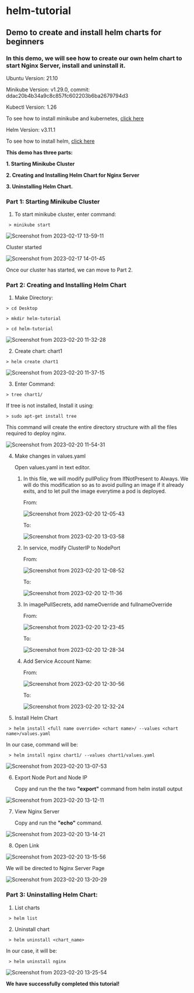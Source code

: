 # helm-tutorial
## Demo to create and install helm charts for beginners

### In this demo, we will see how to create our own helm chart to start Nginx Server, install and uninstall it.

Ubuntu Version: 21.10

Minikube Version: v1.29.0, 
commit: ddac20b4b34a9c8c857fc602203b6ba2679794d3

Kubectl Version: 1.26

To see how to install minikube and kubernetes, [click here](https://github.com/riddhigala09/Kubectl-Minikube-Ubuntu.git)

Helm Version: v3.11.1

To see how to install helm, [click here](https://github.com/riddhigala09/installing-helm.git)

**This demo has three parts:**

**1. Starting Minikube Cluster**

**2. Creating and Installing Helm Chart for Nginx Server**

**3. Uninstalling Helm Chart.**

### Part 1: Starting Minikube Cluster

   1. To start minikube cluster, enter command:
      
     > minikube start
    
   ![Screenshot from 2023-02-17 13-59-11](https://user-images.githubusercontent.com/122020679/219593055-48b96185-12a5-491f-8ee6-ecd4196ee4e5.png)
    
   Cluster started

   ![Screenshot from 2023-02-17 14-01-45](https://user-images.githubusercontent.com/122020679/219593622-c9d6182f-e337-41d5-9638-928af8cef3c1.png)
    
   Once our cluster has started, we can move to Part 2.
    
 
### Part 2: Creating and Installing Helm Chart

   1. Make Directory: 
    
    > cd Desktop
    
    > mkdir helm-tutorial
      
    > cd helm-tutorial
      
   ![Screenshot from 2023-02-20 11-32-28](https://user-images.githubusercontent.com/122020679/220022914-327e29bb-6c77-449b-8057-61f05b16f4d9.png)
   
   2. Create chart: chart1
    
    > helm create chart1
   
   ![Screenshot from 2023-02-20 11-37-15](https://user-images.githubusercontent.com/122020679/220023887-6188f6fa-3fac-4339-a7eb-556da163dad8.png)
   
   3. Enter Command: 
    
    > tree chart1/
    
   If tree is not installed, Install it using: 
     
    > sudo apt-get install tree
    
   This command will create the entire directory structure with all the files required to deploy nginx. 
      
   ![Screenshot from 2023-02-20 11-54-31](https://user-images.githubusercontent.com/122020679/220028141-37dc00eb-e940-456b-b7a1-37a900a99b6f.png)
   
   4. Make changes in values.yaml
   
      Open values.yaml in text editor.
     
      1. In this file, we will modify pullPolicy from IfNotPresent to Always. We will do this modification so as to avoid pulling an image if it already exits, and to let pull the image everytime a pod is deployed.
   
         From:
   
         ![Screenshot from 2023-02-20 12-05-43](https://user-images.githubusercontent.com/122020679/220030990-87dd9f9e-3d3c-445b-b4d2-90099ba618ae.png)
 
         To: 
   
         ![Screenshot from 2023-02-20 13-03-58](https://user-images.githubusercontent.com/122020679/220041813-37676cd7-0dce-426e-99ea-d3a4f3c62815.png)
   
      2. In service, modify ClusterIP to NodePort
  
         From:
  
         ![Screenshot from 2023-02-20 12-08-52](https://user-images.githubusercontent.com/122020679/220031935-9bfb956a-c750-49da-8af1-8c94c405ff07.png)

         To: 
  
         ![Screenshot from 2023-02-20 12-11-36](https://user-images.githubusercontent.com/122020679/220032175-12ed8674-1255-4f18-a327-1949c9dad6a3.png)
      
      3. In imagePullSecrets, add nameOverride and fullnameOverride
   
         From: 
      
         ![Screenshot from 2023-02-20 12-23-45](https://user-images.githubusercontent.com/122020679/220034396-dfad45c6-47d7-4ad9-847c-79f2e3010771.png)

         To: 
      
         ![Screenshot from 2023-02-20 12-28-34](https://user-images.githubusercontent.com/122020679/220035120-d0b9e81d-fb51-4681-bc24-4fe2998a92b6.png)
      
      4. Add Service Account Name:
    
         From: 
      
         ![Screenshot from 2023-02-20 12-30-56](https://user-images.githubusercontent.com/122020679/220035422-4ce36140-90c1-4d0e-bc3c-8c5795437089.png)

         To:
      
         ![Screenshot from 2023-02-20 12-32-24](https://user-images.githubusercontent.com/122020679/220036191-6a9f2c60-9e9b-452b-a84c-8b208cf2878e.png)
    
   5. Install Helm Chart
   
     > helm install <full name override> <chart name>/ --values <chart name>/values.yaml

   In our case, command will be:
   
     > helm install nginx chart1/ --values chart1/values.yaml
     
   ![Screenshot from 2023-02-20 13-07-53](https://user-images.githubusercontent.com/122020679/220042469-97ab90bc-18d0-4d8b-b512-3327cb14c8ff.png)

   6. Export Node Port and Node IP
   
      Copy and run the the two **"export"** command from helm install output
      
   ![Screenshot from 2023-02-20 13-12-11](https://user-images.githubusercontent.com/122020679/220043256-1bd4f931-2be8-484b-a3da-a56bc8b4a57a.png)
   
   7. View Nginx Server
   
      Copy and run the **"echo"** command.
      
   ![Screenshot from 2023-02-20 13-14-21](https://user-images.githubusercontent.com/122020679/220043712-8602fb2d-9485-4d2e-8f98-20d8470387e7.png)

   8. Open Link
   
   ![Screenshot from 2023-02-20 13-15-56](https://user-images.githubusercontent.com/122020679/220043999-e79a1233-16f3-45a5-9aad-400cd082d47a.png)

   We will be directed to Nginx Server Page
      
   ![Screenshot from 2023-02-20 13-20-29](https://user-images.githubusercontent.com/122020679/220044727-f1d1e08d-90ca-4fa9-88a0-9d859960387d.png)

### Part 3: Uninstalling Helm Chart:

   1. List charts
   
     > helm list

   2. Uninstall chart
   
     > helm uninstall <chart_name>
     
   In our case, it will be:
     
     > helm uninstall nginx
     
   ![Screenshot from 2023-02-20 13-25-54](https://user-images.githubusercontent.com/122020679/220045959-6416875e-5ee2-4a48-bd23-83138585c60c.png)
   
   
**We have successfully completed this tutorial!**

     
     
      
      





